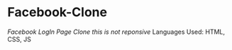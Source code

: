# Facebook-Clone

*Facebook LogIn Page  Clone*
*this is not reponsive*
Languages Used: HTML, CSS, JS
